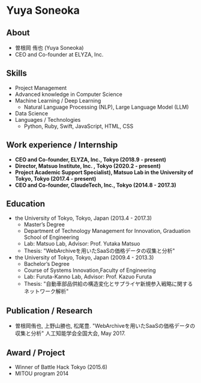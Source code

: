# Yuya Soneoka

## About

- 曽根岡 侑也 (Yuya Soneoka)
- CEO and Co-founder at ELYZA, Inc.

## Skills
- Project Management
- Advanced knowledge in Computer Science
- Machine Learning / Deep Learning
  - Natural Language Processing (NLP), Large Language Model (LLM)
- Data Science
- Languages / Technologies
  - Python, Ruby, Swift, JavaScript, HTML, CSS

## Work experience / Internship

- **CEO and Co-founder, ELYZA, Inc., Tokyo (2018.9 - present)**
- **Director, Matsuo Institute, Inc. , Tokyo (2020.2 - present)**
- **Project Academic Support Specialist), Matsuo Lab in the University of Tokyo, Tokyo (2017.4 - present)**
- **CEO and Co-founder, ClaudeTech, Inc., Tokyo (2014.8 - 2017.3)**

## Education

- the University of Tokyo, Tokyo, Japan (2013.4 - 2017.3)
  - Master’s Degree
  - Department of Technology Management for Innovation, Graduation School of Engineering
  - Lab: Matsuo Lab, Advisor: Prof. Yutaka Matsuo
  - Thesis: "WebArchiveを用いたSaaSの価格データの収集と分析"
- the University of Tokyo, Tokyo, Japan (2009.4 - 2013.3)
  - Bachelor’s Degree
  - Course of Systems Innovation,Faculty of Engineering
  - Lab: Furuta-Kanno Lab, Advisor: Prof. Kazuo Furuta
  - Thesis: "自動車部品供給の構造変化とサプライヤ新規参入戦略に関するネットワーク解析"

## Publication / Research

- 曽根岡侑也, 上野山勝也, 松尾豊. "WebArchiveを用いたSaaSの価格データの収集と分析" 人工知能学会全国大会, May 2017.

## Award / Project
- Winner of Battle Hack Tokyo (2015.6)
- MITOU program 2014
